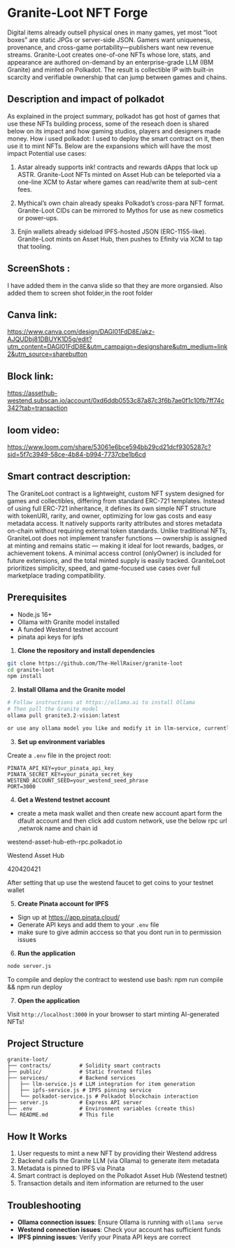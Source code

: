 # Granite-Loot NFT Forge

Digital items already outsell physical ones in many games, yet most “loot boxes” are static JPGs or server-side JSON.
Gamers want uniqueness, provenance, and cross-game portability—publishers want new revenue streams.
Granite-Loot creates one-of-one NFTs whose lore, stats, and appearance are authored on-demand by an enterprise-grade LLM (IBM Granite) and minted on Polkadot. The result is collectible IP with built-in scarcity and verifiable ownership that can jump between games and chains.


## Description and impact of polkadot

As explained in the project summary, polkadot has got host of games that use these NFTs building process, some of the reseach doen is shared below on its impact and how gaming studios, players and designers made money.
How i used polkadot:
I used to deploy the smart contract on it, then use it to mint NFTs. Below are the expansions which will have the most impact
Potential use cases:
1. Astar already supports ink! contracts and rewards dApps that lock up ASTR. Granite-Loot NFTs minted on Asset Hub can be teleported via a one-line XCM to Astar where games can read/write them at sub-cent fees.

2. Mythical’s own chain already speaks Polkadot’s cross-para NFT format. Granite-Loot CIDs can be mirrored to Mythos for use as new cosmetics or power-ups.

3. Enjin wallets already sideload IPFS-hosted JSON (ERC-1155-like). Granite-Loot mints on Asset Hub, then pushes to Efinity via XCM to tap that tooling.



## ScreenShots :
I have added them in the canva slide so that they  are more organsied.
Also added them to screen shot folder,in the root folder

## Canva link:
https://www.canva.com/design/DAGl01FdD8E/akz-AJQUDbj81DBUYK1D5g/edit?utm_content=DAGl01FdD8E&utm_campaign=designshare&utm_medium=link2&utm_source=sharebutton

## Block link:
https://assethub-westend.subscan.io/account/0xd6ddb0553c87a87c3f6b7ae0f1c10fb7ff74c342?tab=transaction

## loom video:
https://www.loom.com/share/53061e6bce594bb29cd21dcf9305287c?sid=5f7c3949-58ce-4b84-b994-7737cbe1b6cd


## Smart contract description:

The GraniteLoot contract is a lightweight, custom NFT system designed for games and collectibles, differing from standard ERC-721 templates. Instead of using full ERC-721 inheritance, it defines its own simple NFT structure with tokenURI, rarity, and owner, optimizing for low gas costs and easy metadata access. It natively supports rarity attributes and stores metadata on-chain without requiring external token standards. Unlike traditional NFTs, GraniteLoot does not implement transfer functions — ownership is assigned at minting and remains static — making it ideal for loot rewards, badges, or achievement tokens. A minimal access control (onlyOwner) is included for future extensions, and the total minted supply is easily tracked. GraniteLoot prioritizes simplicity, speed, and game-focused use cases over full marketplace trading compatibility.

## Prerequisites

- Node.js 16+
- Ollama with Granite model installed
- A funded Westend testnet account
- pinata api keys for ipfs


1. **Clone the repository and install dependencies**

```bash
git clone https://github.com/The-HellRaiser/granite-loot
cd granite-loot
npm install
```

2. **Install Ollama and the Granite model**

```bash
# Follow instructions at https://ollama.ai to install Ollama
# Then pull the Granite model
ollama pull granite3.2-vision:latest

or use any ollama model you like and modify it in llm-service, currently I dont have the compute to image/text model to generate images locally for nft, but you can do that
```

3. **Set up environment variables**

Create a `.env` file in the project root:

```
PINATA_API_KEY=your_pinata_api_key
PINATA_SECRET_KEY=your_pinata_secret_key
WESTEND_ACCOUNT_SEED=your_westend_seed_phrase
PORT=3000
```

4. **Get a Westend testnet account**

- create a meta mask wallet and then create new account apart form the dfault account and then click add custom network, use the below rpc url ,netwrok name and chain id 

westend-asset-hub-eth-rpc.polkadot.io

Westend Asset Hub
 
420420421

After setting that up use the westend faucet to get coins to your testnet  wallet

5. **Create Pinata account for IPFS**

- Sign up at https://app.pinata.cloud/
- Generate API keys and add them to your `.env` file
- make sure to give admin acccess so that you dont run in to permission issues

6. **Run the application**

```bash
node server.js
```
To compile and deploy the contract to westend use 
bash:
npm run compile && npm run deploy


7. **Open the application**

Visit `http://localhost:3000` in your browser to start minting AI-generated NFTs!

## Project Structure

```
granite-loot/
├── contracts/         # Solidity smart contracts
├── public/            # Static frontend files
├── services/          # Backend services
│   ├── llm-service.js # LLM integration for item generation
│   ├── ipfs-service.js # IPFS pinning service
│   └── polkadot-service.js # Polkadot blockchain interaction
├── server.js          # Express API server
├── .env               # Environment variables (create this)
└── README.md          # This file
```

## How It Works

1. User requests to mint a new NFT by providing their Westend address
2. Backend calls the Granite LLM (via Ollama) to generate item metadata
3. Metadata is pinned to IPFS via Pinata
4. Smart contract is deployed on the Polkadot Asset Hub (Westend testnet)
5. Transaction details and item information are returned to the user

## Troubleshooting

- **Ollama connection issues**: Ensure Ollama is running with `ollama serve`
- **Westend connection issues**: Check your account has sufficient funds
- **IPFS pinning issues**: Verify your Pinata API keys are correct
